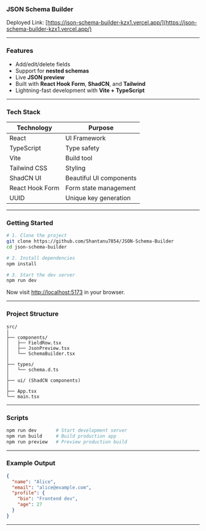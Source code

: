 ### JSON Schema Builder

Deployed Link: [https://json-schema-builder-kzx1.vercel.app/](https://json-schema-builder-kzx1.vercel.app/) 

---

### Features

* Add/edit/delete fields
* Support for **nested schemas**
* Live **JSON preview**
* Built with **React Hook Form**, **ShadCN**, and **Tailwind**
* Lightning-fast development with **Vite + TypeScript**

---

### Tech Stack

| Technology      | Purpose                 |
| --------------- | ----------------------- |
| React           | UI Framework            |
| TypeScript      | Type safety             |
| Vite            | Build tool              |
| Tailwind CSS    | Styling                 |
| ShadCN UI       | Beautiful UI components |
| React Hook Form | Form state management   |
| UUID            | Unique key generation   |

---

### Getting Started

```bash
# 1. Clone the project
git clone https://github.com/Shantanu7854/JSON-Schema-Builder
cd json-schema-builder

# 2. Install dependencies
npm install

# 3. Start the dev server
npm run dev
```

Now visit [http://localhost:5173](http://localhost:5173) in your browser.

---

### Project Structure

```
src/
│
├── components/
│   ├── FieldRow.tsx
│   ├── JsonPreview.tsx
│   └── SchemaBuilder.tsx
│
├── types/
│   └── schema.d.ts
│
├── ui/ (ShadCN components)
│
├── App.tsx
└── main.tsx
```

---

### Scripts

```bash
npm run dev       # Start development server
npm run build     # Build production app
npm run preview   # Preview production build
```

---

### Example Output

```json
{
  "name": "Alice",
  "email": "alice@example.com",
  "profile": {
    "bio": "Frontend dev",
    "age": 27
  }
}
```

---


